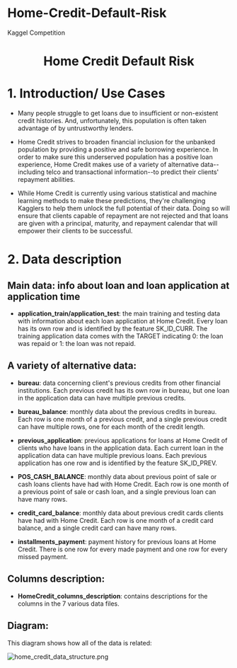 # Home-Credit-Default-Risk
Kaggel Competition

# <center>Home Credit Default Risk</center>

# <a id='1'>1. Introduction/ Use Cases</a>
* Many people struggle to get loans due to insufficient or non-existent credit histories. And, unfortunately, this population is often taken advantage of by untrustworthy lenders.

* Home Credit strives to broaden financial inclusion for the unbanked population by providing a positive and safe borrowing experience. In order to make sure this underserved population has a positive loan experience, Home Credit makes use of a variety of alternative data--including telco and transactional information--to predict their clients' repayment abilities.

* While Home Credit is currently using various statistical and machine learning methods to make these predictions, they're challenging Kagglers to help them unlock the full potential of their data. Doing so will ensure that clients capable of repayment are not rejected and that loans are given with a principal, maturity, and repayment calendar that will empower their clients to be successful.

# <a id='2'>2. Data description</a>
## Main data: info about loan and loan application at application time
* **application_train/application_test**: the main training and testing data with information about each loan application at Home Credit. Every loan has its own row and is identified by the feature SK_ID_CURR. The training application data comes with the TARGET indicating 0: the loan was repaid or 1: the loan was not repaid. 

## A variety of alternative data:
* **bureau**: data concerning client's previous credits from other financial institutions. Each previous credit has its own row in bureau, but one loan in the application data can have multiple previous credits.

* **bureau_balance**: monthly data about the previous credits in bureau. Each row is one month of a previous credit, and a single previous credit can have multiple rows, one for each month of the credit length. 

* **previous_application**: previous applications for loans at Home Credit of clients who have loans in the application data. Each current loan in the application data can have multiple previous loans. Each previous application has one row and is identified by the feature SK_ID_PREV. 

* **POS_CASH_BALANCE**: monthly data about previous point of sale or cash loans clients have had with Home Credit. Each row is one month of a previous point of sale or cash loan, and a single previous loan can have many rows.

* **credit_card_balance**: monthly data about previous credit cards clients have had with Home Credit. Each row is one month of a credit card balance, and a single credit card can have many rows.

* **installments_payment**: payment history for previous loans at Home Credit. There is one row for every made payment and one row for every missed payment. 

## Columns description:
* **HomeCredit_columns_description**: contains descriptions for the columns in the 7 various data files.

## Diagram:
This diagram shows how all of the data is related:

![home_credit_data_structure.png](attachment:home_credit_data_structure.png)

